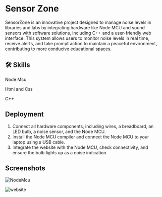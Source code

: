 
# Sensor Zone

SensorZone is an innovative project designed to manage noise levels in libraries and labs by integrating hardware like Node MCU and sound sensors with software solutions, including C++ and a user-friendly web interface. This system allows users to monitor noise levels in real time, receive alerts, and take prompt action to maintain a peaceful environment, contributing to more conducive educational spaces.

## 🛠 Skills

Node Mcu

Html and Css

C++
## Deployment

1. Connect all hardware components, including wires, a breadboard, an LED bulb, a noise sensor, and the Node MCU.
2. Install the Node MCU compiler and connect the Node MCU to your laptop using a USB cable.
3. Integrate the website with the Node MCU, check connectivity, and ensure the bulb lights up as a noise indication.


## Screenshots
![NodeMcu](https://github.com/user-attachments/assets/1ddc90c6-ff74-4ce3-9aae-2a7bad4753c0)

![website](https://github.com/user-attachments/assets/05eb5eb6-3719-424f-9d98-b3984ebf7316)

